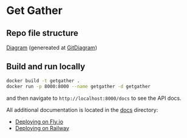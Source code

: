 # Get Gather

## Repo file structure
[Diagram](./diagram.md) (genereated at [GitDiagram](https://gitdiagram.com/getgather-hub/getgather))

## Build and run locally

```bash
docker build -t getgather .
docker run -p 8000:8000 --name getgather -d getgather
```

and then navigate to `http://localhost:8000/docs` to see the API docs.

All additional documentation is located in the [docs](./docs) directory:

- [Deploying on Fly.io](./docs/deploy_fly.md)
- [Deploying on Railway](./docs/deploy_railway.md)
